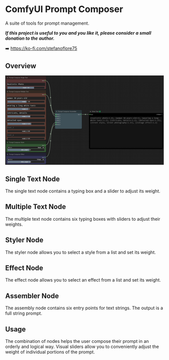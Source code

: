 # ComfyUI Prompt Composer
A suite of tools for prompt management.

**_If this project is useful to you and you like it, please consider a small donation to the author._**

➡️ https://ko-fi.com/stefanoflore75

## Overview

![ComfyUI Prompt Composer Node](/screenshot/prompt-composer-overview.png)

## Single Text Node

The single text node contains a typing box and a slider to adjust its weight.

## Multiple Text Node

The multiple text node contains six typing boxes with sliders to adjust their weights.

## Styler Node

The styler node allows you to select a style from a list and set its weight.

## Effect Node

The effect node allows you to select an effect from a list and set its weight.

## Assembler Node

The assembly node contains six entry points for text strings. The output is a full string prompt.

## Usage

The combination of nodes helps the user compose their prompt in an orderly and logical way. Visual sliders allow you to conveniently adjust the weight of individual portions of the prompt.